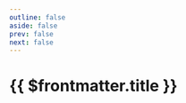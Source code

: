 ```yaml
---
outline: false
aside: false
prev: false
next: false
---
```


<script setup>
import MarkdownIt from 'markdown-it'

const md = new MarkdownIt()
</script>

# {{ $frontmatter.title }}

<Lede>

<div v-html="md.render($frontmatter.description)"></div>

</Lede>

<ListComponents />

